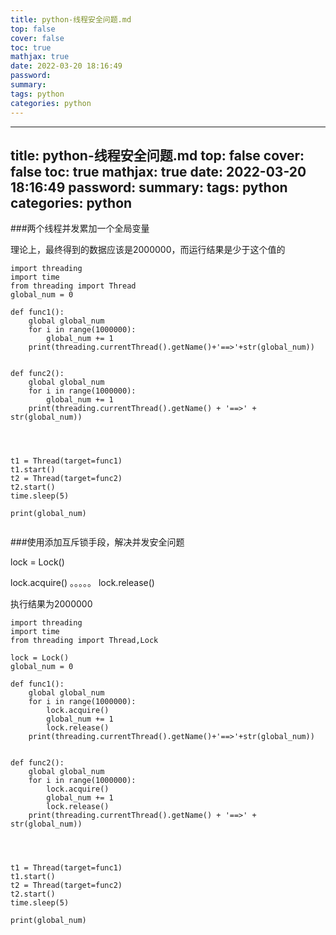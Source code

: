 ```yaml
---
title: python-线程安全问题.md
top: false
cover: false
toc: true
mathjax: true
date: 2022-03-20 18:16:49
password:
summary:
tags: python
categories: python
---
```

---
title: python-线程安全问题.md
top: false
cover: false
toc: true
mathjax: true
date: 2022-03-20 18:16:49
password:
summary:
tags: python
categories: python
---
###两个线程并发累加一个全局变量

理论上，最终得到的数据应该是2000000，而运行结果是少于这个值的
~~~
import threading
import time
from threading import Thread
global_num = 0

def func1():
    global global_num
    for i in range(1000000):
        global_num += 1
    print(threading.currentThread().getName()+'==>'+str(global_num))


def func2():
    global global_num
    for i in range(1000000):
        global_num += 1
    print(threading.currentThread().getName() + '==>' + str(global_num))




t1 = Thread(target=func1)
t1.start()
t2 = Thread(target=func2)
t2.start()
time.sleep(5)

print(global_num)


~~~

###使用添加互斥锁手段，解决并发安全问题

lock = Lock()

lock.acquire()
        。。。。。
lock.release()

执行结果为2000000

~~~
import threading
import time
from threading import Thread,Lock

lock = Lock()
global_num = 0

def func1():
    global global_num
    for i in range(1000000):
        lock.acquire()
        global_num += 1
        lock.release()
    print(threading.currentThread().getName()+'==>'+str(global_num))


def func2():
    global global_num
    for i in range(1000000):
        lock.acquire()
        global_num += 1
        lock.release()
    print(threading.currentThread().getName() + '==>' + str(global_num))




t1 = Thread(target=func1)
t1.start()
t2 = Thread(target=func2)
t2.start()
time.sleep(5)

print(global_num)

~~~
